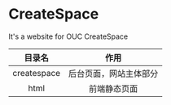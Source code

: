 ﻿# CreateSpace
It's a website for OUC CreateSpace

| 目录名     | 作用     |
| :-------: | :-------------------:|
|createspace |后台页面，网站主体部分|
|html        |前端静态页面|
